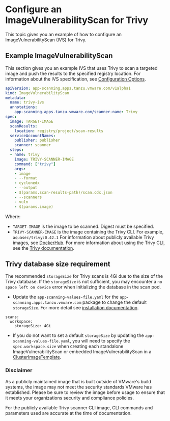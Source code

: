 # Configure an ImageVulnerabilityScan for Trivy

This topic gives you an example of how to configure an ImageVulnerabilityScan (IVS) for Trivy.

## <a id="example"></a> Example ImageVulnerabilityScan

This section gives you an example IVS that uses Trivy to scan a targeted image and push the results to the specified registry location.
For information about the IVS specification, see [Configuration Options](ivs-create-your-own.hbs.md#img-vuln-config-options).

```yaml
apiVersion: app-scanning.apps.tanzu.vmware.com/v1alpha1
kind: ImageVulnerabilityScan
metadata:
  name: trivy-ivs
  annotations:
    app-scanning.apps.tanzu.vmware.com/scanner-name: Trivy
spec:
  image: TARGET-IMAGE
  scanResults:
    location: registry/project/scan-results
  serviceAccountNames:
    publisher: publisher
    scanner: scanner
  steps:
  - name: trivy
    image: TRIVY-SCANNER-IMAGE
    command: ["trivy"]
    args:
    - image
    - --format
    - cyclonedx
    - --output
    - $(params.scan-results-path)/scan.cdx.json
    - --scanners
    - vuln
    - $(params.image)
```

Where:

- `TARGET-IMAGE` is the image to be scanned.  Digest must be specified.
- `TRIVY-SCANNER-IMAGE` is the image containing the Trivy CLI. For example, `aquasec/trivy:0.42.1` For information about publicly available Trivy images, see [DockerHub](https://hub.docker.com/r/aquasec/trivy/tags). For more information about using the Trivy CLI, see the [Trivy documentation](https://github.com/aquasecurity/trivy).

## <a id="trivy-db-requirement"></a> Trivy database size requirement
The recommended `storageSize` for Trivy scans is 4Gi due to the size of the Trivy database. If the `storageSize` is not sufficient, you may encounter a `no space left on device` error when initializing the database in the scan pod.
- Update the `app-scanning-values-file.yaml` for the `app-scanning.apps.tanzu.vmware.com` package to change the default `storageSize`. For more detail see [installation documentation](./install-app-scanning.hbs.md#install-scst-app-scanning).

```console
scans:
  workspace:
    storageSize: 4Gi
```
- If you do not want to set a default `storageSize` by updating the  `app-scanning-values-file.yaml`, you will need to specify the `spec.workspace.size` when creating each standalone ImageVulnerabilityScan or embedded ImageVulnerabilityScan in a [ClusterImageTemplate](./clusterimagetemplates.hbs.md#create-clusterimagetemplate).

### <a id="disclaimer"></a> Disclaimer
As a publicly maintained image that is built outside of VMware's build systems, the image may not meet the security standards VMware has established.  Please be sure to review the image before usage to ensure that it meets your organizations security and compliance policies.

For the publicly available Trivy scanner CLI image, CLI commands and parameters used are accurate at the time of documentation.